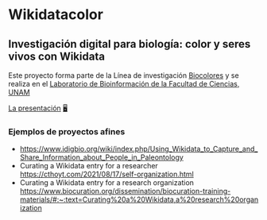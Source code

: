 # Wikidatacolor
## Investigación digital para biología: color y seres vivos con Wikidata

Este proyecto forma parte de la Línea de investigación [Biocolores](https://sites.google.com/a/ciencias.unam.mx/layla-michan/hub-biocolores) y se realiza en el [Laboratorio de Bioinformación de la Facultad de Ciencias, UNAM ](https://sites.google.com/a/ciencias.unam.mx/layla-michan/Home)

[La presentación](https://docs.google.com/presentation/d/1ZFnAmfH58y6YWPNM8--Xipt9byOYOlUwBHhG9TXt28c/present?slide=id.p)
[🖥](https://docs.google.com/presentation/d/1ZFnAmfH58y6YWPNM8--Xipt9byOYOlUwBHhG9TXt28c/edit#slide=id.p)

### Ejemplos de proyectos afines
+ https://www.idigbio.org/wiki/index.php/Using_Wikidata_to_Capture_and_Share_Information_about_People_in_Paleontology
+ Curating a Wikidata entry for a researcher https://cthoyt.com/2021/08/17/self-organization.html
+ Curating a Wikidata entry for a research organization https://www.biocuration.org/dissemination/biocuration-training-materials/#:~:text=Curating%20a%20Wikidata,a%20research%20organization

